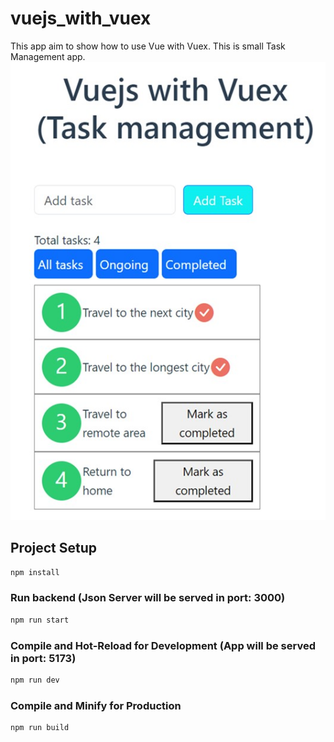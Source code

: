 # vuejs_with_vuex

This app aim to show how to use Vue with Vuex. This is small Task Management app.
<img src="public/vue_vuex.jpg"> 

## Project Setup

```sh
npm install
```

### Run backend (Json Server will be served in port: 3000)

```sh
npm run start
```

### Compile and Hot-Reload for Development (App will be served in port: 5173)

```sh
npm run dev
```

### Compile and Minify for Production

```sh
npm run build
```